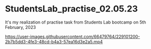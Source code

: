 # StudentsLab_practise_02.05.23

It's my realization of practise task from Students Lab bootcamp on 5th February, 2023




https://user-images.githubusercontent.com/66479764/229101200-2b7b5dd3-4fe3-48cd-b4a3-57ea16d3e2a5.mp4

